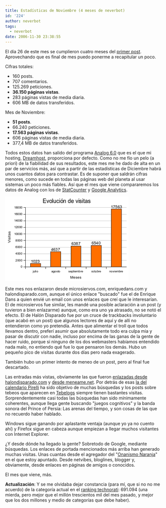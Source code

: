 ```yaml
---
title: Estadísticas de Noviembre (4 meses de neverbot)
id: '224'
author: neverbot
tags:
  - neverbot
date: 2006-11-30 23:38:55
---
```


El día 26 de este mes se cumplieron cuatro meses del [primer post](/hello-world/). Aprovechando que es final de mes puedo ponerme a recapitular un poco.

Cifras totales:

*   160 posts.
*   707 comentarios.
*   125.269 peticiones.
*   **36.150 páginas vistas**.
*   283 páginas vistas de media diaria.
*   606 MB de datos transferidos.

Mes de Noviembre:

*   **51 posts**.
*   66.240 peticiones.
*   **17.563 páginas vistas**.
*   606 páginas vistas de media diaria.
*   377,4 MB de datos transferidos.

Todos estos datos han salido del programa [Analog 6.0](http://www.analog.cx/) que es el que mi hosting, [Dreamhost](/hosting/), proporciona por defecto. Como no me fío un pelo (a priori) de la fiabilidad de sus resultados, este mes me he dado de alta en un par de servicios más, así que a partir de las estadísticas de Diciembre habrá unos cuantos datos para contrastar. Es de suponer que saldrán cifras menores, como sucede en todas las páginas web del planeta al usar sistemas un poco más fiables. Así que el mes que viene compararemos los datos de Analog con los de [StatCounter](http://www.statcounter.com/) y [Google Analytics](http://www.google.com/analytics/).

![Visitas](./estadisticas-de-noviembre-4-meses-de-neverbot/VisitasNoviembre06.gif "Visitas")

Este mes nos enlazaron desde microsiervos.com, enriquedans.com y halondisparado.com, aunque el único enlace "buscado" fue el de Enrique Dans a quien envié un email con unos enlaces que creí que le interesarían. El de microsiervos fue similar, les mandé una posible aclaración a un post (y tuvieron a bien enlazarme) aunque, como era uno ya atrasado, no se notó el efecto. El de Halón Disparado fue por un cruce de trackbacks involuntario (que acabó en un post) que algunos lectores de aquí y de allí no entendieron como yo pretendía. Antes que alimentar el troll que todos llevamos dentro, preferí asumir que absolutamente todo era culpa mia y pasar de discutir con nadie, incluso por encima de las ganas de la gente de hacer ruido, porque si ninguno de los dos webmasters habíamos entendido nada malo, no entiendo qué fue lo que pensaron los demás. Hubo un pequeño pico de visitas durante dos días pero nada exagerado.

También hubo un primer intento de meneo de un post, pero al final fue descartado.

Las entradas más vistas, obviamente las que fueron [enlazadas desde halondisparado.com](/yo-no-soy-tonto/) y [desde meneame.net](/inteligencia-artificial/). Por detrás de esas [la del calendario Pirelli](/calendario-pirelli-2007/) ha sido objetivo de muchas búsquedas y los posts sobre tebeos que aparecen en [Tebelogs](http://tebelogs.dreamers.com/) siempre tienen bastantes visitas. Sorprendentemente casi todas las búsquedas han sido mínimamente coherentes, aunque llega gente buscando "juegos cognitivos" y la banda sonora del Prince of Persia: Las arenas del tiempo, y son cosas de las que no recuerdo haber hablado.

Windows sigue ganando por aplastante ventaja (aunque yo ya no cuento ahí) y Firefox sigue en cabeza aunque empiezan a llegar muchos visitantes con Internet Explorer.

¿Y desde dónde ha llegado la gente? Sobretodo de Google, mediante búsquedas. Los enlaces de portada mencionados más arriba han generado muchas visitas. Unas cuantas desde el agregador del "[Onanismo Naranja](http://blogs.cyberdark.net/)" en el que estoy apuntado. Desde netvibes, bloglines, blogger y, obviamente, desde enlaces en páginas de amigos o conocidos.

El mes que viene, más.

**Actualización**: Y se me olvidaba dejar constancia (para mí, que si no no me acuerdo) de la categoría actual en el [ranking technorati](http://www.technorati.com/blogs/http%3A%2F%2Fwww.neverbot.com): 691.094 (una mierda, pero mejor que el millón trescientos mil del mes pasado, y mejor que los dos millones y medio de categorías que debe haber).
